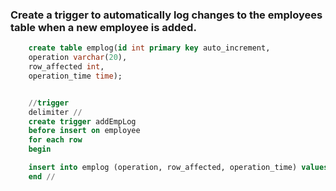### Create a trigger to automatically log changes to the employees table when a new employee is added.

```sql
    create table emplog(id int primary key auto_increment, 
    operation varchar(20),
    row_affected int, 
    operation_time time);


    //trigger
    delimiter //
    create trigger addEmpLog 
    before insert on employee 
    for each row
    begin 

    insert into emplog (operation, row_affected, operation_time) values ("insert", 3, now());
    end //


```